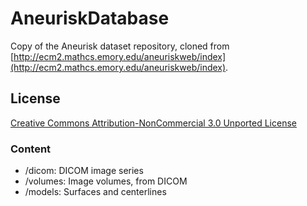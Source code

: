 # AneuriskDatabase
Copy of the Aneurisk dataset repository, cloned from  [http://ecm2.mathcs.emory.edu/aneuriskweb/index](http://ecm2.mathcs.emory.edu/aneuriskweb/index). 


## License
[Creative Commons Attribution-NonCommercial 3.0 Unported License](http://creativecommons.org/licenses/by-nc/3.0/)


### Content
  * /dicom: DICOM image series
  * /volumes: Image volumes, from DICOM
  * /models: Surfaces and centerlines
  
